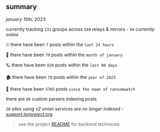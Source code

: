
## summary
_january 15th, 2023_

currently tracking `131` groups across `240` relays & mirrors - _`94` currently online_

⏲ there have been `7` posts within the `last 24 hours`

🦈 there have been `79` posts within the `month of january`

🪐 there have been `826` posts within the `last 90 days`

🏚 there have been `79` posts within the `year of 2023`

🦕 there have been `5765` posts `since the dawn of ransomwatch`

there are `68` custom parsers indexing posts

_`20` sites using v2 onion services are no longer indexed - [support.torproject.org](https://support.torproject.org/onionservices/v2-deprecation/)_

> see the project [README](https://github.com/joshhighet/ransomwatch#ransomwatch--) for backend technicals
